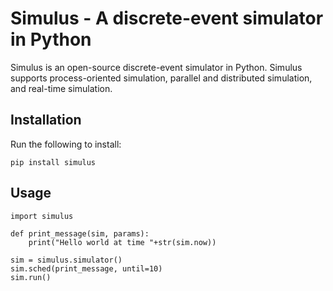# Simulus - A discrete-event simulator in Python

Simulus is an open-source discrete-event simulator in Python. Simulus
supports process-oriented simulation, parallel and distributed
simulation, and real-time simulation.

## Installation

Run the following to install:

```
pip install simulus
```

## Usage

```
import simulus

def print_message(sim, params):
    print("Hello world at time "+str(sim.now))

sim = simulus.simulator()
sim.sched(print_message, until=10)
sim.run()
```
